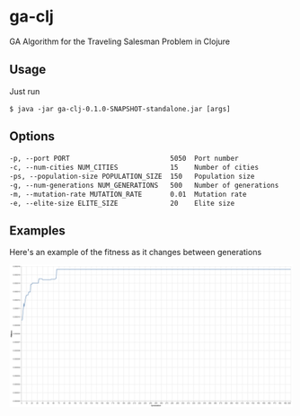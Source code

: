# ga-clj

GA Algorithm for the Traveling Salesman Problem in Clojure


## Usage

Just run

    $ java -jar ga-clj-0.1.0-SNAPSHOT-standalone.jar [args]

## Options

    -p, --port PORT                         5050  Port number
    -c, --num-cities NUM_CITIES             15    Number of cities
    -ps, --population-size POPULATION_SIZE  150   Population size
    -g, --num-generations NUM_GENERATIONS   500   Number of generations
    -m, --mutation-rate MUTATION_RATE       0.01  Mutation rate
    -e, --elite-size ELITE_SIZE             20    Elite size

## Examples

Here's an example of the fitness as it changes between generations

![Visualization](resources/visualization.png)
